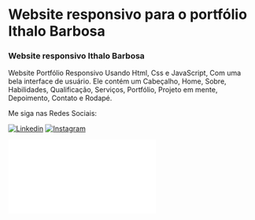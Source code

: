 # Website responsivo para o portfólio Ithalo Barbosa 

### Website responsivo Ithalo Barbosa 
Website Portfólio Responsivo Usando Html, Css e JavaScript, Com uma bela interface de usuário. Ele contém um Cabeçalho, Home, Sobre, Habilidades, Qualificação, Serviços, Portfólio, Projeto em mente, Depoimento, Contato e Rodapé.
<p> Me siga nas Redes Sociais:</p>

[![Linkedin](https://img.shields.io/badge/LinkedIn-0077B5?style=for-the-badge&logo=linkedin&logoColor=white
)](https://www.linkedin.com/in/ithalo-barbosa-60a46371/) 
[![Instagram](https://img.shields.io/badge/Instagram-E4405F?style=for-the-badge&logo=instagram&logoColor=white
)](https://www.instagram.com/_ithaloo/)



![Meu Currículo](/assets/pdf/Curriculo_.pdf)
